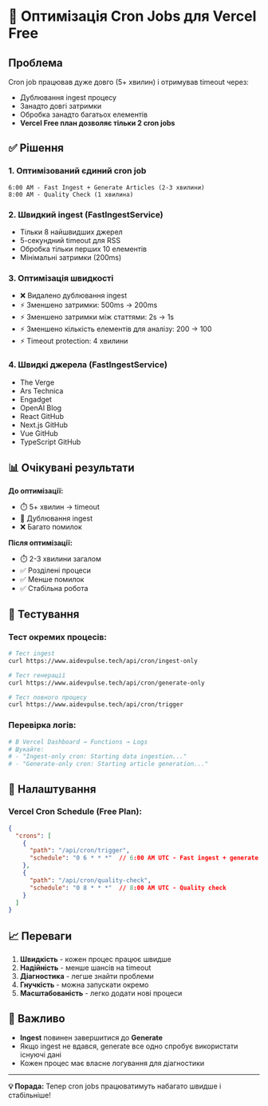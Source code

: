# 🚀 Оптимізація Cron Jobs для Vercel Free

## Проблема
Cron job працював дуже довго (5+ хвилин) і отримував timeout через:
- Дублювання ingest процесу
- Занадто довгі затримки
- Обробка занадто багатьох елементів
- **Vercel Free план дозволяє тільки 2 cron jobs**

## ✅ Рішення

### 1. **Оптимізований єдиний cron job**
```
6:00 AM - Fast Ingest + Generate Articles (2-3 хвилини)
8:00 AM - Quality Check (1 хвилина)
```

### 2. **Швидкий ingest (FastIngestService)**
- Тільки 8 найшвидших джерел
- 5-секундний timeout для RSS
- Обробка тільки перших 10 елементів
- Мінімальні затримки (200ms)

### 3. **Оптимізація швидкості**
- ❌ Видалено дублювання ingest
- ⚡ Зменшено затримки: 500ms → 200ms
- ⚡ Зменшено затримки між статтями: 2s → 1s
- ⚡ Зменшено кількість елементів для аналізу: 200 → 100
- ⚡ Timeout protection: 4 хвилини

### 4. **Швидкі джерела (FastIngestService)**
- The Verge
- Ars Technica
- Engadget
- OpenAI Blog
- React GitHub
- Next.js GitHub
- Vue GitHub
- TypeScript GitHub

## 📊 Очікувані результати

**До оптимізації:**
- ⏱️ 5+ хвилин → timeout
- 🔄 Дублювання ingest
- ❌ Багато помилок

**Після оптимізації:**
- ⏱️ 2-3 хвилини загалом
- ✅ Розділені процеси
- ✅ Менше помилок
- ✅ Стабільна робота

## 🧪 Тестування

### **Тест окремих процесів:**
```bash
# Тест ingest
curl https://www.aidevpulse.tech/api/cron/ingest-only

# Тест генерації
curl https://www.aidevpulse.tech/api/cron/generate-only

# Тест повного процесу
curl https://www.aidevpulse.tech/api/cron/trigger
```

### **Перевірка логів:**
```bash
# В Vercel Dashboard → Functions → Logs
# Шукайте:
# - "Ingest-only cron: Starting data ingestion..."
# - "Generate-only cron: Starting article generation..."
```

## 🔧 Налаштування

### **Vercel Cron Schedule (Free Plan):**
```json
{
  "crons": [
    {
      "path": "/api/cron/trigger",
      "schedule": "0 6 * * *"  // 6:00 AM UTC - Fast ingest + generate
    },
    {
      "path": "/api/cron/quality-check",
      "schedule": "0 8 * * *"  // 8:00 AM UTC - Quality check
    }
  ]
}
```

## 📈 Переваги

1. **Швидкість** - кожен процес працює швидше
2. **Надійність** - менше шансів на timeout
3. **Діагностика** - легше знайти проблеми
4. **Гнучкість** - можна запускати окремо
5. **Масштабованість** - легко додати нові процеси

## 🚨 Важливо

- **Ingest** повинен завершитися до **Generate**
- Якщо ingest не вдався, generate все одно спробує використати існуючі дані
- Кожен процес має власне логування для діагностики

---

**💡 Порада:** Тепер cron jobs працюватимуть набагато швидше і стабільніше!
